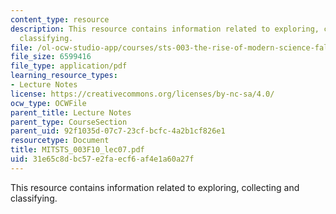 ```yaml
---
content_type: resource
description: This resource contains information related to exploring, collecting and
  classifying.
file: /ol-ocw-studio-app/courses/sts-003-the-rise-of-modern-science-fall-2010/31e65c8dbc57e2faecf6af4e1a60a27f_MITSTS_003F10_lec07.pdf
file_size: 6599416
file_type: application/pdf
learning_resource_types:
- Lecture Notes
license: https://creativecommons.org/licenses/by-nc-sa/4.0/
ocw_type: OCWFile
parent_title: Lecture Notes
parent_type: CourseSection
parent_uid: 92f1035d-07c7-23cf-bcfc-4a2b1cf826e1
resourcetype: Document
title: MITSTS_003F10_lec07.pdf
uid: 31e65c8d-bc57-e2fa-ecf6-af4e1a60a27f
---
```

This resource contains information related to exploring, collecting and classifying.